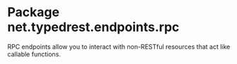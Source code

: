# Package net.typedrest.endpoints.rpc

RPC endpoints allow you to interact with non-RESTful resources that act like callable functions.
